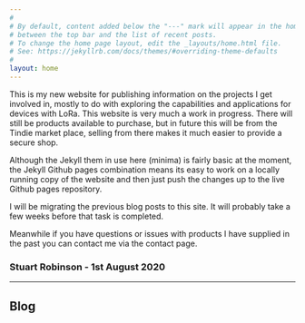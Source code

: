```yaml
---
#
# By default, content added below the "---" mark will appear in the home page
# between the top bar and the list of recent posts.
# To change the home page layout, edit the _layouts/home.html file.
# See: https://jekyllrb.com/docs/themes/#overriding-theme-defaults
#
layout: home
---
```


This is my new website for publishing information on the projects I get involved in, mostly to do with exploring the capabilities and applications for devices with LoRa. This website is very much a work in progress. There will still be products available to purchase, but in future this will be from the Tindie market place, selling from there makes it much easier to provide a secure shop. 

Although the Jekyll them in use here (minima) is fairly basic at the moment, the Jekyll Github pages combination means its easy to work on a locally running copy of the website and then just push the changes up to the live Github pages repository. 

I will be migrating the previous blog posts to this site. It will probably take a few weeks before that task is completed. 

Meanwhile if you have questions or issues with products I have supplied in the past you can contact me via the contact page. 


### **Stuart Robinson - 1st August 2020**


----------


## Blog 